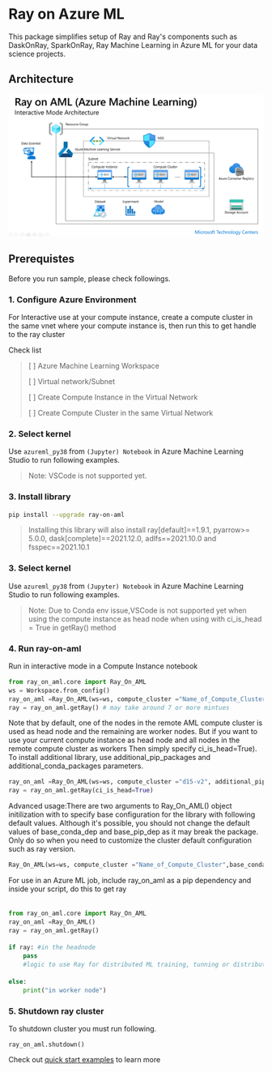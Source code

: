 # Ray on Azure ML

This package simplifies setup of Ray and Ray's components such as DaskOnRay, SparkOnRay, Ray Machine Learning in Azure ML for your data science projects.

## Architecture

![RayOnAML_Interactive_Arch](./images/RayOnAML_Interactive_Arch.png)

## Prerequistes

Before you run sample, please check followings.

### 1. Configure Azure Environment

For Interactive use at your compute instance, create a compute cluster in the same vnet where your compute instance is, then run this to get handle to the ray cluster

Check list
> [ ] Azure Machine Learning Workspace
> 
> [ ] Virtual network/Subnet
>
> [ ] Create Compute Instance in the Virtual Network
> 
> [ ] Create Compute Cluster in the same Virtual Network

### 2. Select kernel 

Use ```azureml_py38``` from ```(Jupyter) Notebook``` in Azure Machine Learning Studio to run following examples. 
> Note: VSCode is not supported yet.


### 3. Install library

```bash
pip install --upgrade ray-on-aml
```

> Installing this library will also install ray[default]==1.9.1, pyarrow>= 5.0.0, dask[complete]==2021.12.0, adlfs==2021.10.0 and fsspec==2021.10.1

### 3. Select kernel 

Use ```azureml_py38``` from ```(Jupyter) Notebook``` in Azure Machine Learning Studio to run following examples. 
> Note: Due to Conda env issue,VSCode is not supported yet when using the compute instance as head node when using with ci_is_head = True in getRay() method 

### 4. Run ray-on-aml
Run in interactive mode in a Compute Instance notebook

```python
from ray_on_aml.core import Ray_On_AML
ws = Workspace.from_config()
ray_on_aml =Ray_On_AML(ws=ws, compute_cluster ="Name_of_Compute_Cluster")
ray = ray_on_aml.getRay() # may take around 7 or more mintues

```
Note that by default, one of the nodes in the remote AML compute cluster is used as head node and the remaining are worker nodes. 
But if you want to use your current compute instance as head node and all nodes in the remote compute cluster as workers 
Then simply specify ci_is_head=True).
To install additional library, use additional_pip_packages and additional_conda_packages parameters.

```python
ray_on_aml =Ray_On_AML(ws=ws, compute_cluster ="d15-v2", additional_pip_packages=['torch==1.10.0', 'torchvision', 'sklearn'], maxnode=4)
ray = ray_on_aml.getRay(ci_is_head=True)
```
Advanced usage:There are two arguments to Ray_On_AML() object initilization with to specify base configuration for the library with following default values.
Although it's possible, you should not change the default values of base_conda_dep  and base_pip_dep as it may break the package. Only do so when you need to customize the
cluster default configuration such as ray version.

```python
Ray_On_AML(ws=ws, compute_cluster ="Name_of_Compute_Cluster",base_conda_dep =['adlfs==2021.10.0','pip'],base_pip_dep = ['ray[tune]==1.9.1', 'xgboost_ray==0.1.5', 'dask==2021.12.0','pyarrow >= 5.0.0','fsspec==2021.10.1'])
```

For use in an Azure ML job, include ray_on_aml as a pip dependency and inside your script, do this to get ray
```python

from ray_on_aml.core import Ray_On_AML
ray_on_aml =Ray_On_AML()
ray = ray_on_aml.getRay()

if ray: #in the headnode
    pass
    #logic to use Ray for distributed ML training, tunning or distributed data transformation with Dask

else:
    print("in worker node")
```
### 5. Shutdown ray cluster

To shutdown cluster you must run following.
```ptyhon
ray_on_aml.shutdown()
```

Check out [quick start examples](./examples/quick_use_cases.ipynb) to learn more 
